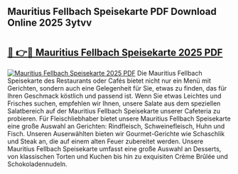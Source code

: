 ## Mauritius Fellbach Speisekarte PDF Download Online 2025 3ytvv

# <h2><a href="http://gc96na5.nevu.top/?p=Mauritius+Fellbach+Speisekarte">🔗 👉🔴 Mauritius Fellbach Speisekarte 2025 PDF</a></h2>

[![Mauritius Fellbach Speisekarte 2025 PDF](https://i.imgur.com/dBaPXMq.png)](http://gc96na5.nevu.top/?p=Mauritius+Fellbach+Speisekarte)
Die Mauritius Fellbach Speisekarte des Restaurants oder Cafés bietet nicht nur ein Menü mit Gerichten, sondern auch eine Gelegenheit für Sie, etwas zu finden, das für Ihren Geschmack köstlich und passend ist. Wenn Sie etwas Leichtes und Frisches suchen, empfehlen wir Ihnen, unsere Salate aus dem speziellen Salatbereich auf der Mauritius Fellbach Speisekarte unserer Cafeteria zu probieren. Für Fleischliebhaber bietet unsere Mauritius Fellbach Speisekarte eine große Auswahl an Gerichten: Rindfleisch, Schweinefleisch, Huhn und Fisch. Unseren Auserwählten bieten wir Gourmet-Gerichte wie Schaschlik und Steak an, die auf einem alten Feuer zubereitet werden. Unsere Mauritius Fellbach Speisekarte umfasst eine große Auswahl an Desserts, von klassischen Torten und Kuchen bis hin zu exquisiten Crème Brûlée und Schokoladennudeln.
